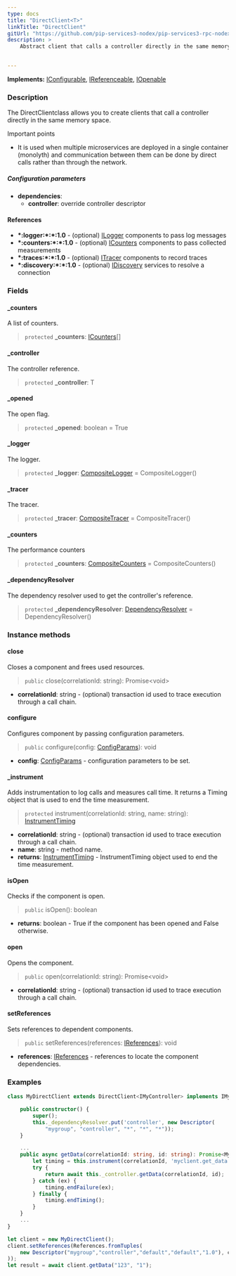 ```yaml
---
type: docs
title: "DirectClient<T>"
linkTitle: "DirectClient"
gitUrl: "https://github.com/pip-services3-nodex/pip-services3-rpc-nodex"
description: >
    Abstract client that calls a controller directly in the same memory space.

   
---
```


**Implements:** [IConfigurable](../../../commons/config/iconfigurable), [IReferenceable](../../../commons/refer/ireferenceable), [IOpenable](../../../commons/run/iopenable)

### Description

The DirectClientclass allows you to create clients that call a controller directly in the same memory space.

Important points

-  It is used when multiple microservices are deployed in a single container (monolyth) and communication between them can be done by direct calls rather than through the network.

##### Configuration parameters

- **dependencies**:
    - **controller**: override controller descriptor

#### References

- **\*:logger:\*:\*:1.0** - (optional) [ILogger](../../../components/log/ilogger) components to pass log messages
- **\*:counters:\*:\*:1.0** - (optional) [ICounters](../../../components/count/icounters) components to pass collected measurements
- **\*:traces:\*:\*:1.0** - (optional) [ITracer](../../../components/trace/itracer) components to record traces
- **\*:discovery:\*:\*:1.0** - (optional) [IDiscovery](../../../components/connect/idiscovery) services to resolve a connection


### Fields

<span class="hide-title-link">

#### _counters
A list of counters.
> `protected` **_counters**: [ICounters](../icounters)[]

#### _controller
The controller reference.
> `protected` **_controller**: T

#### _opened
The open flag.
> `protected` **_opened**: boolean = True

#### _logger
The logger.
> `protected` **_logger**: [CompositeLogger](../../../components/log/composite_logger) = CompositeLogger()

#### _tracer
The tracer.
> `protected` **_tracer**: [CompositeTracer](../../../components/trace/composite_tracer) = CompositeTracer()

#### _counters
The performance counters
> `protected` **_counters**: [CompositeCounters](../../../components/count/composite_counters) = CompositeCounters()

#### _dependencyResolver
The dependency resolver used to get the controller's reference.
> `protected` **_dependencyResolver**: [DependencyResolver](../../../commons/refer/dependency_resolver) = DependencyResolver()

</span>



### Instance methods

#### close
Closes a component and frees used resources.

> `public` close(correlationId: string): Promise\<void\>

- **correlationId**: string - (optional) transaction id used to trace execution through a call chain.


#### configure
Configures component by passing configuration parameters.

> `public` configure(config: [ConfigParams](../../../commons/config/config_params)): void

- **config**: [ConfigParams](../../../commons/config/config_params) - configuration parameters to be set.


#### _instrument
Adds instrumentation to log calls and measures call time.
It returns a Timing object that is used to end the time measurement.

> `protected` instrument(correlationId: string, name: string): [InstrumentTiming](../../services/instrument_timing)

- **correlationId**: string - (optional) transaction id used to trace execution through a call chain.
- **name**: string - method name.
- **returns**: [InstrumentTiming](../../services/instrument_timing) - InstrumentTiming object used to end the time measurement.



#### isOpen
Checks if the component is open.

> `public` isOpen(): boolean

- **returns**: boolean - True if the component has been opened and False otherwise.


#### open
Opens the component.

> `public` open(correlationId: string): Promise\<void\>

- **correlationId**: string - (optional) transaction id used to trace execution through a call chain.


#### setReferences
Sets references to dependent components.

> `public` setReferences(references: [IReferences](../../../commons/refer/ireferences)): void

- **references**: [IReferences](../../../commons/refer/ireferences) - references to locate the component dependencies.

### Examples

```typescript
class MyDirectClient extends DirectClient<IMyController> implements IMyClient {

    public constructor() {
        super();
        this._dependencyResolver.put('controller', new Descriptor(
            "mygroup", "controller", "*", "*", "*"));
    }

    ...
    public async getData(correlationId: string, id: string): Promise<MyData> {
        let timing = this.instrument(correlationId, 'myclient.get_data');
        try {
            return await this._controller.getData(correlationId, id);
        } catch (ex) {
            timing.endFailure(ex);
        } finally {
            timing.endTiming();
        }
    }
    ...
}

let client = new MyDirectClient();
client.setReferences(References.fromTuples(
    new Descriptor("mygroup","controller","default","default","1.0"), controller
));
let result = await client.getData("123", "1");
```
